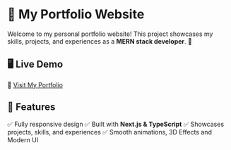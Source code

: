# 🌟 My Portfolio Website

Welcome to my personal portfolio website! This project showcases my skills, projects, and experiences as a **MERN stack developer**. 🚀

## 🖥️ Live Demo

🔗 [Visit My Portfolio](https://your-portfolio-url.com)

## 📌 Features

✅ Fully responsive design
✅ Built with **Next.js & TypeScript**
✅ Showcases projects, skills, and experiences
✅ Smooth animations, 3D Effects and Modern UI
